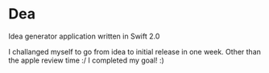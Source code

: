 # Dea
Idea generator application written in Swift 2.0

I challanged myself to go from idea to initial release in one week. Other than the apple review time :/ I completed my goal! :)
